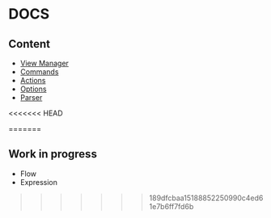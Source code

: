 # DOCS

## Content

- [View Manager](./view-manager.md)
- [Commands](./commands.md)
- [Actions](./actions.md)
- [Options](./options.md)
- [Parser](./parser.md)

<<<<<<< HEAD

=======
## Work in progress

- Flow
- Expression
>>>>>>> 189dfcbaa15188852250990c4ed61e7b6ff7fd6b
